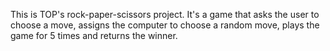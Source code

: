 This is TOP's rock-paper-scissors project. 
It's a game that asks the user to choose a move, assigns the computer to choose a random move, plays the game for 5 times and returns the winner. 
